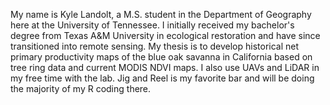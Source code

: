 My name is Kyle Landolt, a M.S. student in the Department of Geography here at the University of Tennessee. I initially received my bachelor's degree from Texas A&M University in ecological restoration and have since transitioned into remote sensing. My thesis is to develop historical net primary productivity maps of the blue oak savanna in California based on tree ring data and current MODIS NDVI maps. I also use UAVs and LiDAR in my free time with the lab. Jig and Reel is my favorite bar and will be doing the majority of my R coding there.